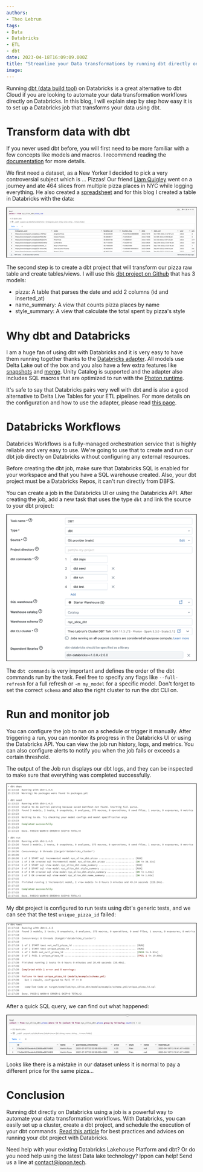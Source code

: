 ```yaml
---
authors:
- Theo Lebrun
tags:
- Data
- Databricks
- ETL
- dbt
date: 2023-04-18T16:09:09.000Z
title: "Streamline your Data transformations by running dbt directly on Databricks using jobs"
image: 
---
```


Running [dbt (data build tool)](https://www.getdbt.com/) on Databricks is a great alternative to dbt Cloud if you are looking to automate your data transformation workflows directly on Databricks. In this blog, I will explain step by step how easy it is to set up a Databricks job that transforms your data using dbt.

# Transform data with dbt

If you never used dbt before, you will first need to be more familiar with a few concepts like models and macros. I recommend reading the [documentation](https://docs.getdbt.com/docs/introduction) for more details.

We first need a dataset, as a New Yorker I decided to pick a very controversial subject which is ... Pizzas! Our friend [Liam Quigley](https://elkue.com/nyc-slice/) went on a journey and ate 464 slices from multiple pizza places in NYC while logging everything. He also created a [spreadsheet](https://docs.google.com/spreadsheets/d/1EY3oi9ttxybG0A0Obtwey6BFu7QLqdHe02JApijgztg/edit#gid=0) and for this blog I created a table in Databricks with the data:

![pizza raw](https://raw.githubusercontent.com/ippontech/blog-usa/master/images/2023/04/databricks-dbt-pizza-raw.png)

The second step is to create a dbt project that will transform our pizza raw table and create tables/views. I will use this [dbt project on Github](https://github.com/Falydoor/blog-databricks-dbt) that has 3 models:

- pizza: A table that parses the date and add 2 columns (id and inserted_at)
- name_summary: A view that counts pizza places by name
- style_summary: A view that calculate the total spent by pizza's style

# Why dbt and Databricks

I am a huge fan of using dbt with Databricks and it is very easy to have them running together thanks to the [Databricks adapter](https://github.com/databricks/dbt-databricks). All models use Delta Lake out of the box and you also have a few extra features like [snapshots](https://docs.getdbt.com/docs/build/snapshots) and [merge](https://docs.getdbt.com/reference/resource-configs/spark-configs#the-merge-strategy). Unity Catalog is supported and the adapter also includes SQL macros that are optimized to run with the [Photon runtime](https://docs.databricks.com/runtime/photon.html).

It's safe to say that Databricks pairs very well with dbt and is also a good alternative to Delta Live Tables for your ETL pipelines. For more details on the configuration and how to use the adapter, please read [this page](https://docs.getdbt.com/reference/resource-configs/spark-configs).

# Databricks Workflows

Databricks Workflows is a fully-managed orchestration service that is highly reliable and very easy to use. We're going to use that to create and run our dbt job directly on Databricks without configuring any external resources.

Before creating the dbt job, make sure that Databricks SQL is enabled for your workspace and that you have a SQL warehouse created. Also, your dbt project must be a Databricks Repos, it can't run directly from DBFS.

You can create a job in the Databricks UI or using the Databricks API. After creating the job, add a new task that uses the type `dbt` and link the source to your dbt project:

![pizza raw](https://raw.githubusercontent.com/ippontech/blog-usa/master/images/2023/04/databricks-dbt-job.png)

The `dbt commands` is very important and defines the order of the dbt commands run by the task. Feel free to specify any flags like `--full-refresh` for a full refresh or `-m my_model` for a specific model. Don't forget to set the correct `schema` and also the right cluster to run the dbt CLI on.

# Run and monitor job

You can configure the job to run on a schedule or trigger it manually. After triggering a run, you can monitor its progress in the Databricks UI or using the Databricks API. You can view the job run history, logs, and metrics. You can also configure alerts to notify you when the job fails or exceeds a certain threshold.

The output of the Job run displays our dbt logs, and they can be inspected to make sure that everything was completed successfully.

![pizza raw](https://raw.githubusercontent.com/ippontech/blog-usa/master/images/2023/04/databricks-dbt-logs.png)

My dbt project is configured to run tests using dbt's generic tests, and we can see that the test `unique_pizza_id` failed:

![pizza raw](https://raw.githubusercontent.com/ippontech/blog-usa/master/images/2023/04/databricks-dbt-tests.png)

After a quick SQL query, we can find out what happened:

![pizza raw](https://raw.githubusercontent.com/ippontech/blog-usa/master/images/2023/04/databricks-dbt-dups.png)

Looks like there is a mistake in our dataset unless it is normal to pay a different price for the same pizza...

# Conclusion

Running dbt directly on Databricks using a job is a powerful way to automate your data transformation workflows. With Databricks, you can easily set up a cluster, create a dbt project, and schedule the execution of your dbt commands. [Read this article](https://www.databricks.com/blog/2022/12/15/best-practices-super-powering-your-dbt-project-databricks.html) for best practices and advices on running your dbt project with Databricks.

Need help with your existing Databricks Lakehouse Platform and dbt? Or do you need help using the latest Data lake technology? Ippon can help! Send us a line at [contact@ippon.tech](mailto:contact@ippon.tech).